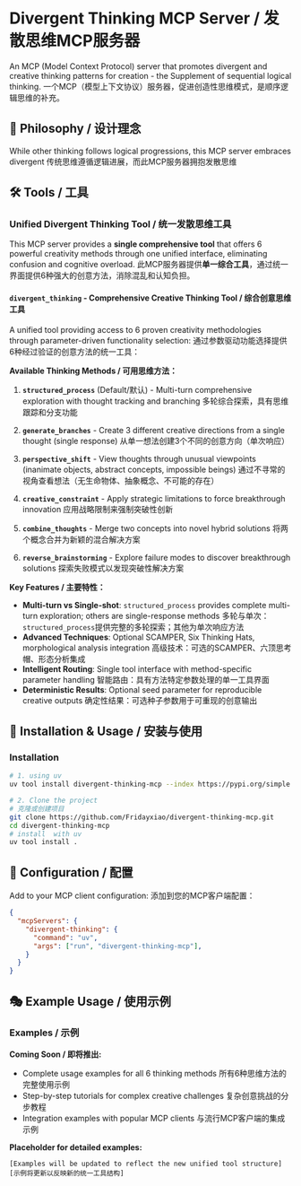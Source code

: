 # Divergent Thinking MCP Server / 发散思维MCP服务器

An MCP (Model Context Protocol) server that promotes divergent and creative thinking patterns for creation - the Supplement of sequential logical thinking.
一个MCP（模型上下文协议）服务器，促进创造性思维模式，是顺序逻辑思维的补充。

## 🎨 Philosophy / 设计理念

While other thinking follows logical progressions, this MCP server embraces divergent
传统思维遵循逻辑进展，而此MCP服务器拥抱发散思维

## 🛠️ Tools / 工具

### Unified Divergent Thinking Tool / 统一发散思维工具

This MCP server provides a **single comprehensive tool** that offers 6 powerful creativity methods through one unified interface, eliminating confusion and cognitive overload.
此MCP服务器提供**单一综合工具**，通过统一界面提供6种强大的创意方法，消除混乱和认知负担。

#### **`divergent_thinking`** - Comprehensive Creative Thinking Tool / 综合创意思维工具

A unified tool providing access to 6 proven creativity methodologies through parameter-driven functionality selection:
通过参数驱动功能选择提供6种经过验证的创意方法的统一工具：

**Available Thinking Methods / 可用思维方法：**

1. **`structured_process`** (Default/默认) - Multi-turn comprehensive exploration with thought tracking and branching
   多轮综合探索，具有思维跟踪和分支功能

2. **`generate_branches`** - Create 3 different creative directions from a single thought (single response)
   从单一想法创建3个不同的创意方向（单次响应）

3. **`perspective_shift`** - View thoughts through unusual viewpoints (inanimate objects, abstract concepts, impossible beings)
   通过不寻常的视角查看想法（无生命物体、抽象概念、不可能的存在）

4. **`creative_constraint`** - Apply strategic limitations to force breakthrough innovation
   应用战略限制来强制突破性创新

5. **`combine_thoughts`** - Merge two concepts into novel hybrid solutions
   将两个概念合并为新颖的混合解决方案

6. **`reverse_brainstorming`** - Explore failure modes to discover breakthrough solutions
   探索失败模式以发现突破性解决方案

**Key Features / 主要特性：**

- **Multi-turn vs Single-shot**: `structured_process` provides complete multi-turn exploration; others are single-response methods
  多轮与单次：`structured_process`提供完整的多轮探索；其他为单次响应方法
- **Advanced Techniques**: Optional SCAMPER, Six Thinking Hats, morphological analysis integration
  高级技术：可选的SCAMPER、六顶思考帽、形态分析集成
- **Intelligent Routing**: Single tool interface with method-specific parameter handling
  智能路由：具有方法特定参数处理的单一工具界面
- **Deterministic Results**: Optional seed parameter for reproducible creative outputs
  确定性结果：可选种子参数用于可重现的创意输出

## 🚀 Installation & Usage / 安装与使用

### Installation

```bash
# 1. using uv
uv tool install divergent-thinking-mcp --index https://pypi.org/simple

# 2. Clone the project
# 克隆或创建项目
git clone https://github.com/Fridayxiao/divergent-thinking-mcp.git
cd divergent-thinking-mcp
# install  with uv
uv tool install .

```

## 📝 Configuration / 配置

Add to your MCP client configuration:
添加到您的MCP客户端配置：

```json
{
  "mcpServers": {
    "divergent-thinking": {
      "command": "uv",
      "args": ["run", "divergent-thinking-mcp"],
    }
  }
}
```

## 🎭 Example Usage / 使用示例

### Examples / 示例

<!-- Usage examples will be added here -->
<!-- 使用示例将在此处添加 -->

**Coming Soon / 即将推出:**

- Complete usage examples for all 6 thinking methods
  所有6种思维方法的完整使用示例
- Step-by-step tutorials for complex creative challenges
  复杂创意挑战的分步教程
- Integration examples with popular MCP clients
  与流行MCP客户端的集成示例

**Placeholder for detailed examples:**

```text
[Examples will be updated to reflect the new unified tool structure]
[示例将更新以反映新的统一工具结构]
```
